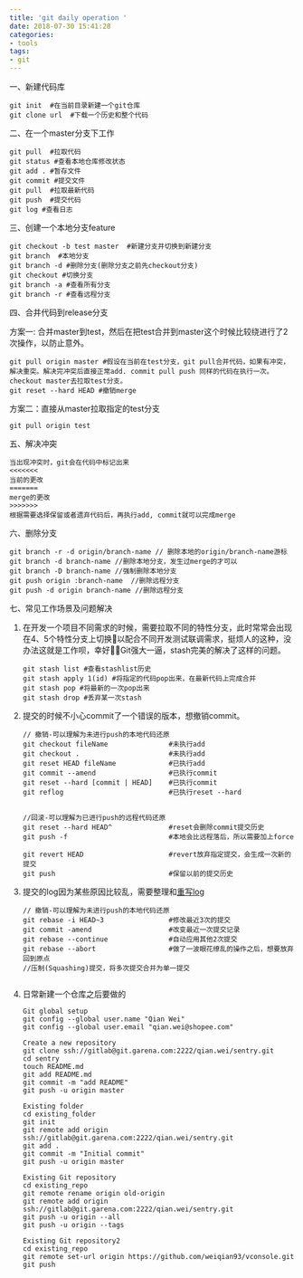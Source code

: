 ```yaml
---
title: 'git daily operation '
date: 2018-07-30 15:41:28
categories: 
- tools
tags:
- git
---
```


一、新建代码库
``` 
git init  #在当前目录新建一个git仓库
git clone url  #下载一个历史和整个代码
```
二、在一个master分支下工作
```
git pull  #拉取代码
git status #查看本地仓库修改状态
git add . #暂存文件
git commit #提交文件
git pull  #拉取最新代码
git push  #提交代码
git log #查看日志
```
三、创建一个本地分支feature
```
git checkout -b test master  #新建分支并切换到新建分支
git branch  #本地分支
git branch -d #删除分支(删除分支之前先checkout分支)
git checkout #切换分支
git branch -a #查看所有分支
git branch -r #查看远程分支
```
四、合并代码到release分支

方案一: 合并master到test，然后在把test合并到master这个时候比较绕进行了2次操作，以防止意外。
```
git pull origin master #假设在当前在test分支，git pull合并代码，如果有冲突，解决重突。解决完冲突后直接正常add. commit pull push 同样的代码在执行一次。checkout master去拉取test分支。
git reset --hard HEAD #撤销merge 
```
方案二：直接从master拉取指定的test分支

```
git pull origin test 
```


五、解决冲突

```
当出现冲突时，git会在代码中标记出来
<<<<<<<
当前的更改
=======
merge的更改
>>>>>>>
根据需要选择保留或者遗弃代码后，再执行add, commit就可以完成merge
```

六、删除分支

```
git branch -r -d origin/branch-name // 删除本地的origin/branch-name游标
git branch -d branch-name //删除本地分支，发生过merge的才可以
git branch -D branch-name //强制删除本地分支
git push origin :branch-name  //删除远程分支
git push -d origin branch-name //删除远程分支
```

七、常见工作场景及问题解决

1. 在开发一个项目不同需求的时候，需要拉取不同的特性分支，此时常常会出现在4、5个特性分支上切换以配合不同开发测试联调需求，挺烦人的这种，没办法这就是工作呗，幸好Git强大一逼，stash完美的解决了这样的问题。
    ```
    git stash list #查看stashlist历史
    git stash apply 1(id) #将指定的代码pop出来，在最新代码上完成合并
    git stash pop #将最新的一次pop出来
    git stash drop #丢弃某一次stash
    ```
2. 提交的时候不小心commit了一个错误的版本，想撤销commit。

    ```
    // 撤销-可以理解为未进行push的本地代码还原
    git checkout fileName               #未执行add		
    git checkout .                      #未执行add	
    git reset HEAD fileName             #已执行add
    git commit --amend                  #已执行commit
    git reset --hard [commit | HEAD]    #已执行commit
    git reflog                          #已执行reset --hard
        
    ```
    ```
    //回滚-可以理解为已进行push的远程代码还原
    git reset --hard HEAD^          	#reset会删除commit提交历史
    git push -f			                #本地会比远程落后，所以需要加上force

    git revert HEAD		                #revert放弃指定提交，会生成一次新的提交
    git push			                #保留以前的提交历史

    ```
3. 提交的log因为某些原因比较乱，需要整理和[重写log](https://git-reference.readthedocs.io/zh_CN/latest/Git-Tools/Rewriting-History/)
    ```
    // 撤销-可以理解为未进行push的本地代码还原
    git rebase -i HEAD~3                #修改最近3次的提交		
    git commit -amend                   #改变最近一次提交记录	
    git rebase --continue               #自动应用其他2次提交
    git rebase --abort                  #做了一波眼花缭乱的操作之后，想要放弃回到原点
    //压制(Squashing)提交，将多次提交合并为单一提交
        
    ```
4. 日常新建一个仓库之后要做的
    ```
    Git global setup
    git config --global user.name "Qian Wei"
    git config --global user.email "qian.wei@shopee.com"

    Create a new repository
    git clone ssh://gitlab@git.garena.com:2222/qian.wei/sentry.git
    cd sentry
    touch README.md
    git add README.md
    git commit -m "add README"
    git push -u origin master

    Existing folder
    cd existing_folder
    git init
    git remote add origin ssh://gitlab@git.garena.com:2222/qian.wei/sentry.git
    git add .
    git commit -m "Initial commit"
    git push -u origin master

    Existing Git repository
    cd existing_repo
    git remote rename origin old-origin
    git remote add origin ssh://gitlab@git.garena.com:2222/qian.wei/sentry.git
    git push -u origin --all
    git push -u origin --tags

    Existing Git repository2
    cd existing_repo
    git remote set-url origin https://github.com/weiqian93/vconsole.git
    git push
    ```